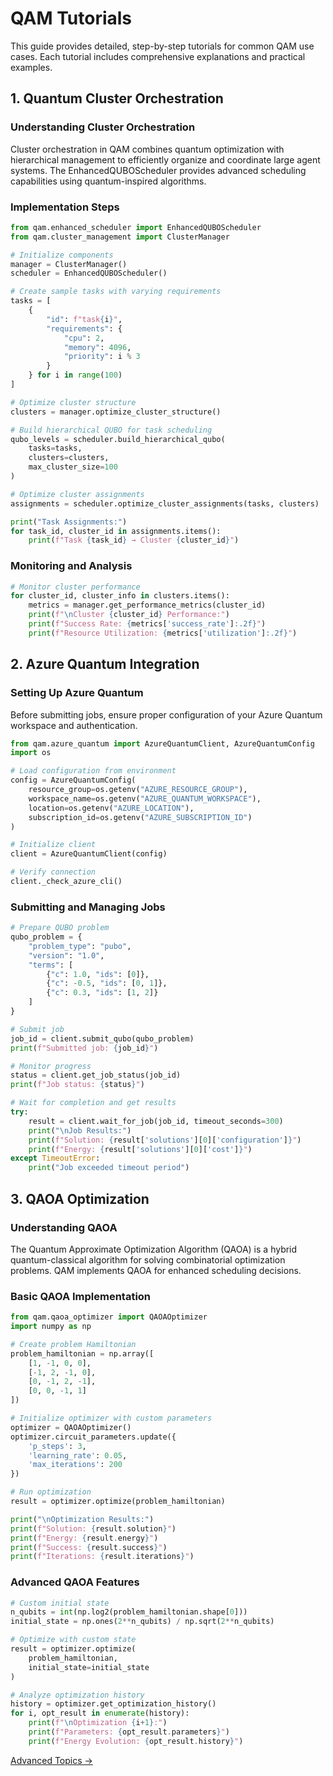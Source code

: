 # QAM Tutorials

This guide provides detailed, step-by-step tutorials for common QAM use cases. Each tutorial includes comprehensive explanations and practical examples.

## 1. Quantum Cluster Orchestration

### Understanding Cluster Orchestration
Cluster orchestration in QAM combines quantum optimization with hierarchical management to efficiently organize and coordinate large agent systems. The EnhancedQUBOScheduler provides advanced scheduling capabilities using quantum-inspired algorithms.

### Implementation Steps
```python
from qam.enhanced_scheduler import EnhancedQUBOScheduler
from qam.cluster_management import ClusterManager

# Initialize components
manager = ClusterManager()
scheduler = EnhancedQUBOScheduler()

# Create sample tasks with varying requirements
tasks = [
    {
        "id": f"task{i}",
        "requirements": {
            "cpu": 2,
            "memory": 4096,
            "priority": i % 3
        }
    } for i in range(100)
]

# Optimize cluster structure
clusters = manager.optimize_cluster_structure()

# Build hierarchical QUBO for task scheduling
qubo_levels = scheduler.build_hierarchical_qubo(
    tasks=tasks,
    clusters=clusters,
    max_cluster_size=100
)

# Optimize cluster assignments
assignments = scheduler.optimize_cluster_assignments(tasks, clusters)

print("Task Assignments:")
for task_id, cluster_id in assignments.items():
    print(f"Task {task_id} → Cluster {cluster_id}")
```

### Monitoring and Analysis
```python
# Monitor cluster performance
for cluster_id, cluster_info in clusters.items():
    metrics = manager.get_performance_metrics(cluster_id)
    print(f"\nCluster {cluster_id} Performance:")
    print(f"Success Rate: {metrics['success_rate']:.2f}")
    print(f"Resource Utilization: {metrics['utilization']:.2f}")
```

## 2. Azure Quantum Integration

### Setting Up Azure Quantum
Before submitting jobs, ensure proper configuration of your Azure Quantum workspace and authentication.

```python
from qam.azure_quantum import AzureQuantumClient, AzureQuantumConfig
import os

# Load configuration from environment
config = AzureQuantumConfig(
    resource_group=os.getenv("AZURE_RESOURCE_GROUP"),
    workspace_name=os.getenv("AZURE_QUANTUM_WORKSPACE"),
    location=os.getenv("AZURE_LOCATION"),
    subscription_id=os.getenv("AZURE_SUBSCRIPTION_ID")
)

# Initialize client
client = AzureQuantumClient(config)

# Verify connection
client._check_azure_cli()
```

### Submitting and Managing Jobs
```python
# Prepare QUBO problem
qubo_problem = {
    "problem_type": "pubo",
    "version": "1.0",
    "terms": [
        {"c": 1.0, "ids": [0]},
        {"c": -0.5, "ids": [0, 1]},
        {"c": 0.3, "ids": [1, 2]}
    ]
}

# Submit job
job_id = client.submit_qubo(qubo_problem)
print(f"Submitted job: {job_id}")

# Monitor progress
status = client.get_job_status(job_id)
print(f"Job status: {status}")

# Wait for completion and get results
try:
    result = client.wait_for_job(job_id, timeout_seconds=300)
    print("\nJob Results:")
    print(f"Solution: {result['solutions'][0]['configuration']}")
    print(f"Energy: {result['solutions'][0]['cost']}")
except TimeoutError:
    print("Job exceeded timeout period")
```

## 3. QAOA Optimization

### Understanding QAOA
The Quantum Approximate Optimization Algorithm (QAOA) is a hybrid quantum-classical algorithm for solving combinatorial optimization problems. QAM implements QAOA for enhanced scheduling decisions.

### Basic QAOA Implementation
```python
from qam.qaoa_optimizer import QAOAOptimizer
import numpy as np

# Create problem Hamiltonian
problem_hamiltonian = np.array([
    [1, -1, 0, 0],
    [-1, 2, -1, 0],
    [0, -1, 2, -1],
    [0, 0, -1, 1]
])

# Initialize optimizer with custom parameters
optimizer = QAOAOptimizer()
optimizer.circuit_parameters.update({
    'p_steps': 3,
    'learning_rate': 0.05,
    'max_iterations': 200
})

# Run optimization
result = optimizer.optimize(problem_hamiltonian)

print("\nOptimization Results:")
print(f"Solution: {result.solution}")
print(f"Energy: {result.energy}")
print(f"Success: {result.success}")
print(f"Iterations: {result.iterations}")
```

### Advanced QAOA Features
```python
# Custom initial state
n_qubits = int(np.log2(problem_hamiltonian.shape[0]))
initial_state = np.ones(2**n_qubits) / np.sqrt(2**n_qubits)

# Optimize with custom state
result = optimizer.optimize(
    problem_hamiltonian,
    initial_state=initial_state
)

# Analyze optimization history
history = optimizer.get_optimization_history()
for i, opt_result in enumerate(history):
    print(f"\nOptimization {i+1}:")
    print(f"Parameters: {opt_result.parameters}")
    print(f"Energy Evolution: {opt_result.history}")
```

[Advanced Topics →](AdvancedTopics.md)
